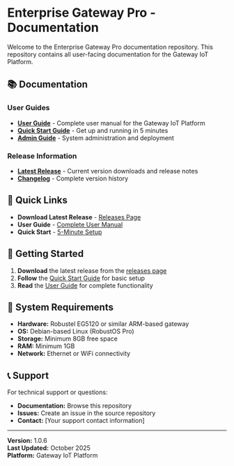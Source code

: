 # Enterprise Gateway Pro - Documentation

Welcome to the Enterprise Gateway Pro documentation repository. This repository contains all user-facing documentation for the Gateway IoT Platform.

## 📚 Documentation

### User Guides
- **[User Guide](documentation/USER_GUIDE.md)** - Complete user manual for the Gateway IoT Platform
- **[Quick Start Guide](documentation/QUICK_START.md)** - Get up and running in 5 minutes
- **[Admin Guide](documentation/ADMIN_GUIDE.md)** - System administration and deployment

### Release Information
- **[Latest Release](releases/)** - Current version downloads and release notes
- **[Changelog](CHANGELOG.md)** - Complete version history

## 🚀 Quick Links

- **Download Latest Release** - [Releases Page](releases/)
- **User Guide** - [Complete User Manual](documentation/USER_GUIDE.md)
- **Quick Start** - [5-Minute Setup](documentation/QUICK_START.md)

## 📖 Getting Started

1. **Download** the latest release from the [releases page](releases/)
2. **Follow** the [Quick Start Guide](documentation/QUICK_START.md) for basic setup
3. **Read** the [User Guide](documentation/USER_GUIDE.md) for complete functionality

## 🔧 System Requirements

- **Hardware:** Robustel EG5120 or similar ARM-based gateway
- **OS:** Debian-based Linux (RobustOS Pro)
- **Storage:** Minimum 8GB free space
- **RAM:** Minimum 1GB
- **Network:** Ethernet or WiFi connectivity

## 📞 Support

For technical support or questions:
- **Documentation:** Browse this repository
- **Issues:** Create an issue in the source repository
- **Contact:** [Your support contact information]

---

**Version:** 1.0.6  
**Last Updated:** October 2025  
**Platform:** Gateway IoT Platform